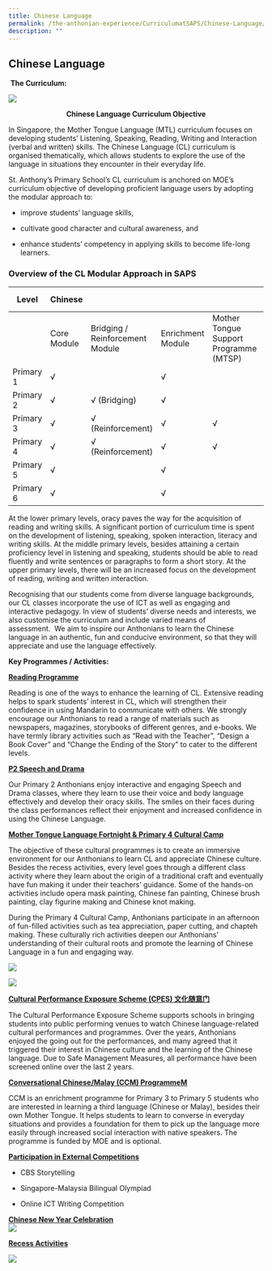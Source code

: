 ```yaml
---
title: Chinese Language
permalink: /the-anthonian-experience/CurriculumatSAPS/Chinese-Language/
description: ""
---
```

## Chinese Language 

&nbsp;**The Curriculum:**
 
 ![](/images/Chinese%20fig%201.png)
 
 **<center>Chinese Language Curriculum Objective</center>**

In Singapore, the Mother Tongue Language (MTL) curriculum focuses on developing students’ Listening, Speaking, Reading, Writing and Interaction (verbal and written) skills.&nbsp;The Chinese Language (CL) curriculum is organised thematically, which allows students to explore the use of the language in situations they encounter in their everyday life.&nbsp;

St. Anthony’s Primary School’s CL curriculum is anchored on MOE’s curriculum objective of developing proficient language users by adopting the modular approach to:

* improve students’ language skills,

* cultivate good character and cultural awareness, and

* enhance students’ competency in applying skills to become life-long learners.


### **Overview of the CL Modular Approach in SAPS**

| Level     | Chinese     |                                 |                   |                                        | Foundation Chinese | Higher Chinese   |
|-----------|-------------|---------------------------------|-------------------|----------------------------------------|--------------------|------------------|
|           | Core Module | Bridging / Reinforcement Module | Enrichment Module | Mother Tongue Support Programme (MTSP) |                    |                  |
| Primary 1 | √           |                                 | √                 |                                        |                    |                  |
| Primary 2 | √           | √ (Bridging)                    |             √     |                                        |                    |                  |
| Primary 3 | √           | √ (Reinforcement)               | √                 | √                                      |                    | √ (2022 onwards) |
| Primary 4 | √           | √ (Reinforcement)               | √                 | √                                      |                    | √ (2023 onwards) |
| Primary 5 | √           |                                 | √                 |                                        | √                  | √                |
| Primary 6 | √           |                                 | √                 |                                        | √                  | √                |

At the lower primary levels, oracy paves the way for the acquisition of reading and writing skills. A significant portion of curriculum time is spent on the development of listening, speaking, spoken interaction, literacy and writing skills. At the middle primary levels, besides attaining a certain proficiency level in listening and speaking, students should be able to read fluently and write sentences or paragraphs to form a short story. At the upper primary levels, there will be an increased focus on the development of reading, writing and written interaction.  
  

Recognising that our students come from diverse language backgrounds, our CL classes incorporate the use of ICT as well as engaging and interactive pedagogy. In view of students’ diverse needs and interests, we also customise the curriculum and include varied means of assessment.&nbsp;&nbsp;We&nbsp;aim to inspire our Anthonians to learn the Chinese language in an authentic, fun and conducive environment, so that they will appreciate and use the language effectively.

**Key Programmes / Activities:**

**<u>Reading Programme</u>**

Reading is one of the ways to enhance the learning of CL. Extensive reading helps to spark students’ interest in CL, which will strengthen their confidence in using Mandarin to communicate with others. We strongly encourage our Anthonians to read a range of materials such as newspapers, magazines, storybooks of different genres, and e-books. We have termly library activities such as “Read with the Teacher”, “Design a Book Cover” and “Change the Ending of the Story” to cater to the different levels.

**<u>P2 Speech and Drama</u>**

Our Primary 2 Anthonians enjoy interactive and engaging Speech and Drama classes, where they learn to use their voice and body language effectively and develop their oracy skills. The smiles on their faces during the class performances reflect their enjoyment and increased confidence in using the Chinese Language.

**<u>Mother Tongue Language Fortnight &amp; Primary 4 Cultural Camp</u>**

The objective of these cultural programmes is to create an immersive environment for our Anthonians to learn CL and appreciate Chinese culture. Besides the recess activities, every level goes through a different class activity where they learn about the origin of a traditional craft and eventually have fun making it under their teachers’ guidance. Some of the hands-on activities include opera mask painting, Chinese fan painting, Chinese brush painting, clay figurine making and Chinese knot making.

During the Primary 4 Cultural Camp, Anthonians participate in an afternoon of fun-filled activities such as tea appreciation, paper cutting, and chapteh making. These&nbsp;culturally rich activities deepen our Anthonians’ understanding of their cultural roots and promote the learning of Chinese Language in a fun and engaging way.

![](/images/Chinese%20department/fan%20painting.jpeg)

![](/images/Chinese%20department/tea%20appreciation.jpeg)


**<u>Cultural Performance Exposure Scheme (CPES) 文化随意门</u>**  

The Cultural Performance Exposure Scheme supports schools in bringing students into public performing venues to watch Chinese language-related cultural performances and programmes. Over the years, Anthonians enjoyed the going out for the performances, and many agreed that it triggered their interest in Chinese culture and the learning of the Chinese language. Due to Safe Management Measures, all performance have been screened online over the last 2 years.

**<u>Conversational Chinese/Malay (CCM) ProgrammeM</u>**

CCM is an enrichment programme for Primary 3 to Primary 5 students who are interested in learning a third language (Chinese or Malay), besides their own Mother Tongue. It helps students to learn to converse in everyday situations and provides a foundation for them to pick up the language more easily through increased social interaction with native speakers. The programme is funded by MOE and is optional.

**<u>Participation in External Competitions</u>**

* CBS Storytelling

* Singapore-Malaysia Bilingual Olympiad

* Online ICT Writing Competition

**<u>Chinese New Year Celebration</u>**
<br>
![](/images/CNY2023.jpg)


**<u>Recess Activities</u>**

<img src="/images/recess%20activities.png" style="width:auto">
